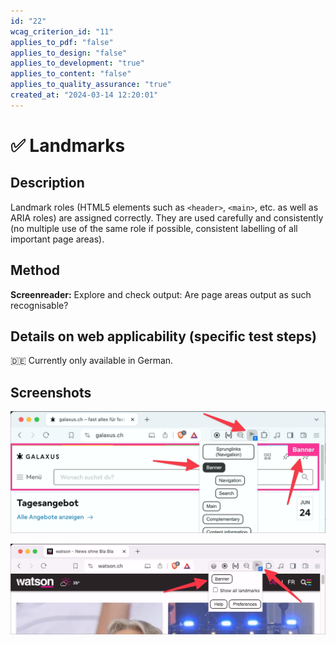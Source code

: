 ```yaml
---
id: "22"
wcag_criterion_id: "11"
applies_to_pdf: "false"
applies_to_design: "false"
applies_to_development: "true"
applies_to_content: "false"
applies_to_quality_assurance: "true"
created_at: "2024-03-14 12:20:01"
---
```


# ✅ Landmarks

## Description

Landmark roles (HTML5 elements such as `<header>`, `<main>`, etc. as well as ARIA roles) are assigned correctly. They are used carefully and consistently (no multiple use of the same role if possible, consistent labelling of all important page areas).

## Method

**Screenreader:** Explore and check output: Are page areas output as such recognisable?

## Details on web applicability (specific test steps)

🇩🇪 Currently only available in German.

## Screenshots

![Landmarks auf Galaxus](images/landmarks-auf-galaxus.png)

![Nur ein einziges Landmark auf Watson](images/nur-ein-einziges-landmark-auf-watson.png)